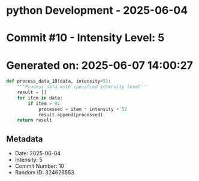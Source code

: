 ﻿# python Development - 2025-06-04
# Commit #10 - Intensity Level: 5
# Generated on: 2025-06-07 14:00:27
```python
def process_data_10(data, intensity=5):
    '''Process data with specified intensity level'''
    result = []
    for item in data:
        if item > 0:
            processed = item * intensity + 52
            result.append(processed)
    return result
```
## Metadata
- Date: 2025-06-04
- Intensity: 5
- Commit Number: 10
- Random ID: 324626553
